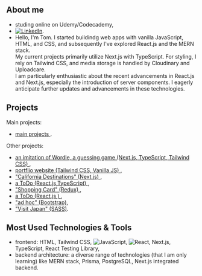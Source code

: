 ## About me
- studing online on Udemy/Codecademy, 
- [![LinkedIn][linkedin-shield]][linkedin-url].
- Hello, I'm Tom. I started buildindg web apps with vanilla JavaScript, HTML, and CSS, and subsequently I've explored React.js and the MERN stack.
<br/>My current projects primarily utilize Next.js with TypeScript. For styling, I rely on Tailwind CSS, and media storage is handled by Cloudinary and Uploadcare.
<br/> I am particularly enthusiastic about the recent advancements in React.js and Next.js, especially the introduction of server components. I eagerly anticipate further updates and advancements in these technologies.
  <br/>



## Projects
Main projects: 
- <a href="https://projects-online.vercel.app/#secondPage"   target="_blank"> main projects </a>.

Other projects:
-  <a href="https://github.com/spatulatom/nextjs-wordle-new-york-times-game#readme" target="_blank"> an imitation of Wordle, a  guessing game (Next.js, TypeScript, Tailwind CSS) </a>,
- <a href="https://github.com/spatulatom/projects-online#readme">  portflio website (Tailwind CSS, Vanilla JS) </a>, 
-  <a href="https://github.com/spatulatom/react-next-california-destinations#readme"> "California Destinations" (Next.js) </a>,
- <a href="https://github.com/spatulatom/todo-reactjs-typescript/tree/master#readme-top">  a ToDo (React.js,TypeScript) </a>,
-  <a href ="https://github.com/spatulatom/shopping-card-reactjs#readme"> "Shopping Card" (Redux) </a>,
-  <a href="https://github.com/spatulatom/todo-reactjs#readme"> a ToDo (React.js ) </a>,
-  <a href="https://github.com/spatulatom/bootstrap-demo-website#readme-top"> "ad hoc" (Bootstrap)</a>,
- <a href="https://github.com/spatulatom/sass-project#readme-top"> "Visit Japan"  (SASS)</a>.

   


## Most Used Technologies & Tools
- frontend: HTML, Tailwind CSS,
![JavaScript](https://img.shields.io/badge/-JavaScript-black?style=flat-square&logo=javascript),
![React](https://img.shields.io/badge/-React-black?style=flat-square&logo=react),
Next.js, TypeScript, React Testing Library,
- backend architecture: a diverse range of technologies (that I am only learning) like  MERN stack, Prisma, PostgreSQL, Next.js integrated backend.


<!-- MARKDOWN LINKS & IMAGES -->

[linkedin-shield]: https://img.shields.io/badge/-LinkedIn-black.svg?style=for-the-badge&logo=linkedin&colorB=555
[linkedin-url]: https://www.linkedin.com/in/tomasz-s-069249244/
